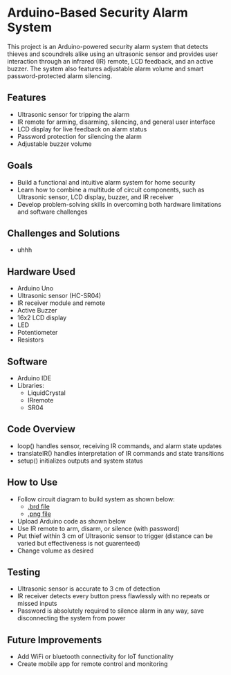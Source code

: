 # Arduino-Based Security Alarm System

This project is an Arduino-powered security alarm system that detects thieves and scoundrels alike using an ultrasonic sensor and provides user interaction through an infrared (IR) remote, LCD feedback, and an active buzzer. The system also features adjustable alarm volume and smart password-protected alarm silencing.

## Features
- Ultrasonic sensor for tripping the alarm
- IR remote for arming, disarming, silencing, and general user interface
- LCD display for live feedback on alarm status
- Password protection for silencing the alarm
- Adjustable buzzer volume

## Goals
- Build a functional and intuitive alarm system for home security
- Learn how to combine a multitude of circuit components, such as Ultrasonic sensor, LCD display, buzzer, and IR receiver
- Develop problem-solving skills in overcoming both hardware limitations and software challenges

## Challenges and Solutions
- uhhh

## Hardware Used
- Arduino Uno
- Ultrasonic sensor (HC-SR04)
- IR receiver module and remote
- Active Buzzer
- 16x2 LCD display
- LED
- Potentiometer
- Resistors

## Software
- Arduino IDE
- Libraries:
    - LiquidCrystal
    - IRremote
    - SR04

## Code Overview
- loop() handles sensor, receiving IR commands, and alarm state updates
- translateIR() handles interpretation of IR commands and state transitions
- setup() initializes outputs and system status

## How to Use
- Follow circuit diagram to build system as shown below:
    - [.brd file](./security-alarm-system-diagram.brd)
    - [.png file](./security-alarm-system-screenshot.png)    
- Upload Arduino code as shown below
- Use IR remote to arm, disarm, or silence (with password)
- Put thief within 3 cm of Ultrasonic sensor to trigger (distance can be varied but effectiveness is not guarenteed)
- Change volume as desired

## Testing
- Ultrasonic sensor is accurate to 3 cm of detection
- IR receiver detects every button press flawlessly with no repeats or missed inputs
- Password is absolutely required to silence alarm in any way, save disconnecting the system from power

## Future Improvements
- Add WiFi or bluetooth connectivity for IoT functionality
- Create mobile app for remote control and monitoring
  
